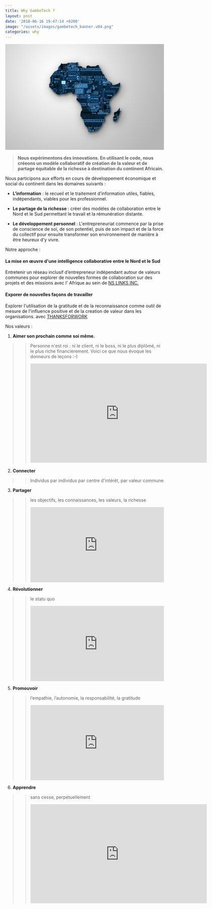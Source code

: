 ```yaml
---
title: Why GambeTech ?
layout: post
date: '2018-06-16 19:47:14 +0200'
image: "/assets/images/gambetech_banner.v04.png"
categories: why
---
```


![af](/assets/images/africa-tech.jpg)
   
> __Nous expérimentons des innovations. En utilisant le code, nous créeons un modèle collaboratif de création de la valeur et de partage équitable de la richesse à destination du continent Africain.__ 

Nous participons aux efforts en cours de développement économique et social du continent dans les domaines suivants  :

* __L’information__ : le recueil et le traitement d’information utiles, fiables, indépendants, viables pour les professionnel.

* __Le partage de la richesse__ : créer des modèles de collaboration entre le Nord et le Sud permettant le travail et la rémunération distante.

* __Le développement personnel__ :  L'entrepreneuriat commence par la prise de conscience de soi, de son potentiel, puis de son impact et de la force du collectif pour ensuite transformer son environnement de manière à être heureux d’y vivre.

Notre approche : 

#### La mise en œuvre d'une intelligence collaborative entre le Nord et le Sud

Entretenir un réseau inclusif d’entrepreneur indépendant autour de valeurs communes pour explorer de nouvelles formes de collaboration sur des projets et des missions avec l' Afrique au sein de  [NS LINKS INC.](https://flamboyant-pike-dcb689.netlify.com/ "North South LINKS")

#### Exporer de nouvelles façons de travailler

Explorer l'utilisation de la gratitude et de la reconnaissance comme outil de mesure de l'influence positive et de la creation de valeur dans les organisations.
avec [THANKSFORWORK](#)

Nos valeurs : 

1. **Aimer son prochain comme soi même.**
> > Personne n'est roi : ni le client, ni le boss, ni le plus diplômé, ni le plus riche financièrement. Voici ce que nous évoque les donneurs de leçons :-)
> > <iframe width="560" height="315" src="https://www.youtube.com/embed/kt0g4dWxEBo?rel=0&amp;showinfo=0&amp;start=138" frameborder="0" allow="autoplay; encrypted-media" allowfullscreen></iframe>

2. **Connecter**
> > Individus par individus par centre d'intérêt, par valeur commune 

3. **Partager**
> > les objectifs, les connaissances, les valeurs, la richesse
> > <div style="max-width:854px"><div style="position:relative;height:0;padding-bottom:56.25%"><iframe src="https://embed.ted.com/talks/lang/en/john_doerr_why_the_secret_to_success_is_setting_the_right_goals" width="854" height="480" style="position:absolute;left:0;top:0;width:100%;height:100%" frameborder="0" scrolling="no" allowfullscreen></iframe></div></div>

4. **Révolutionner**
> > le statu quo
> > <div style="max-width:854px"><div style="position:relative;height:0;padding-bottom:56.25%"><iframe src="https://embed.ted.com/talks/lang/en/brett_hennig_what_if_we_replaced_politicians_with_randomly_selected_people" width="854" height="480" style="position:absolute;left:0;top:0;width:100%;height:100%" frameborder="0" scrolling="no" allowfullscreen></iframe></div></div>

5. **Promouvoir**
> > l’empathie, l’autonomie, la responsabilité, la gratitude
> > <div style="max-width:854px"><div style="position:relative;height:0;padding-bottom:56.25%"><iframe src="https://embed.ted.com/talks/lang/fr/julian_treasure_how_to_speak_so_that_people_want_to_listen" width="854" height="480" style="position:absolute;left:0;top:0;width:100%;height:100%" frameborder="0" scrolling="no" allowfullscreen></iframe></div></div>

6. **Apprendre**
> > sans cesse, perpétuellement
> > <iframe width="560" height="315" src="https://www.youtube.com/embed/QXN35r2_20s?rel=0&amp;start=113" frameborder="0" allow="autoplay; encrypted-media" allowfullscreen></iframe>